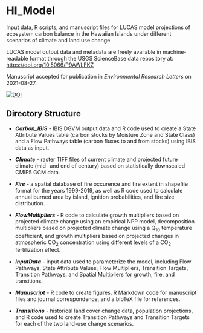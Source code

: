 # HI_Model

Input data, R scripts, and manuscript files for LUCAS model projections of ecosystem carbon balance in the Hawaiian Islands under different scenarios of climate and land use change. 

LUCAS model output data and metadata are freely available in machine-readable format through the USGS ScienceBase data repository at: https://doi.org/10.5066/P9AWLFKZ

Manuscript accepted for publication in *Environmental Research Letters* on 2021-08-27.

[![DOI](https://zenodo.org/badge/DOI/10.5281/zenodo.5198072.svg)](https://doi.org/10.5281/zenodo.5198072)

## Directory Structure

* ___Carbon_IBIS___ - IBIS DGVM output data and R code used to create a State Attribute Values table (carbon stocks by Moisture Zone and State Class) and a Flow Pathways table (carbon fluxes to and from stocks) using IBIS data as input. 

* ___Climate___ - raster TIFF files of current climate and projected future climate (mid- and end of century) based on statistically downscaled CMIP5 GCM data. 

* ___Fire___ - a spatial database of fire occurence and fire extent in shapefile format for the years 1999-2019, as well as R code used to calculate annual burned area by island, ignition probabilities, and fire size distribution. 

* ___FlowMultipliers___ - R code to calculate growth multipliers based on projected climate change using an empirical NPP model, decomposition multipliers based on projected climate change using a Q<sub>10</sub> temperature coefficient, and growth multipliers based on projected changes in atmospheric CO<sub>2</sub> concentration using different levels of a CO<sub>2</sub> fertilization effect. 

* ___InputData___ - input data used to parameterize the model, including Flow Pathways, State Attribute Values, Flow Multipliers, Transition Targets, Transition Pathways, and Spatial Multipliers for growth, fire, and transitions. 

* ___Manuscript___ - R code to create figures, R Markdown code for manuscript files and journal correspondence, and a bibTeX file for references. 

* ___Transitions___ - historical land cover change data, population projections, and R code used to create Transition Pathways and Transition Targets for each of the two land-use change scenarios. 


